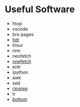 # Useful Software
- htop
- vscode
- bro pages
- [tldr](https://tldr.sh/)
- tmux
- nnn
- neofetch
- [onefetch](https://github.com/o2sh/onefetch)
- entr
- ipython
- awk
- sed
- [ripgrep](https://github.com/BurntSushi/ripgrep)
- tr
- [bottom](https://github.com/ClementTsang/bottom)
